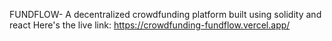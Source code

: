 FUNDFLOW- A decentralized crowdfunding platform built using solidity and react
Here's the live link:
https://crowdfunding-fundflow.vercel.app/

